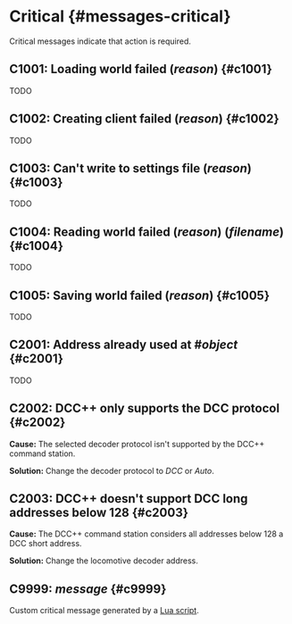 # Critical {#messages-critical}

Critical messages indicate that action is required.


## C1001: Loading world failed (*reason*) {#c1001}

TODO


## C1002: Creating client failed (*reason*) {#c1002}

TODO


## C1003: Can't write to settings file (*reason*) {#c1003}

TODO


## C1004: Reading world failed (*reason*) (*filename*) {#c1004}

TODO


## C1005: Saving world failed (*reason*) {#c1005}

TODO


## C2001: Address already used at #*object* {#c2001}

TODO


## C2002: DCC++ only supports the DCC protocol {#c2002}

**Cause:** The selected decoder protocol isn't supported by the DCC++ command station.

**Solution:** Change the decoder protocol to *DCC* or *Auto*.


## C2003: DCC++ doesn't support DCC long addresses below 128 {#c2003}

**Cause:** The DCC++ command station considers all addresses below 128 a DCC short address.

**Solution:** Change the locomotive decoder address.


## C9999: *message* {#c9999}

Custom critical message generated by a [Lua script](../scripting.md).

